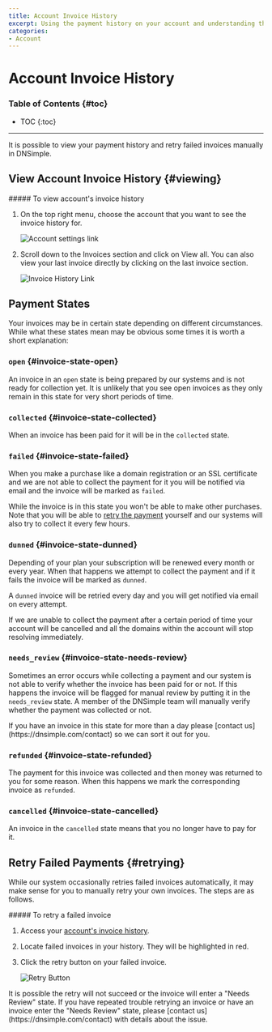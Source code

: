 ```yaml
---
title: Account Invoice History
excerpt: Using the payment history on your account and understanding the states of the listed invoices.
categories:
- Account
---
```


# Account Invoice History

### Table of Contents {#toc}

* TOC
{:toc}

---

It is possible to view your payment history and retry failed invoices manually in DNSimple.

## View Account Invoice History {#viewing}

<div class="section-steps" markdown="1">
##### To view account's invoice history

1. On the top right menu, choose the account that you want to see the invoice history for.

    ![Account settings link](/files/account-settings-access.jpg)

1. Scroll down to the <label>Invoices</label> section and click on <label>View all</label>. You can also view your last invoice directly by clicking on the last invoice section.

    ![Invoice History Link](/files/account-billing-view-invoice-history-link.png)
</div>

## Payment States

Your invoices may be in certain state depending on different circumstances. While what these states mean may be obvious some times it is worth a short explanation:

### `open` {#invoice-state-open}

An invoice in an `open` state is being prepared by our systems and is not ready for collection yet. It is unlikely that you see open invoices as they only remain in this state for very short periods of time.

### `collected` {#invoice-state-collected}

When an invoice has been paid for it will be in the `collected` state.

### `failed` {#invoice-state-failed}

When you make a purchase like a domain registration or an SSL certificate and we are not able to collect the payment for it you will be notified via email and the invoice will be marked as `failed`.

While the invoice is in this state you won't be able to make other purchases. Note that you will be able to [retry the payment](#retrying) yourself and our systems will also try to collect it every few hours.

### `dunned` {#invoice-state-dunned}

Depending of your plan your subscription will be renewed every month or every year. When that happens we attempt to collect the payment and if it fails the invoice will be marked as `dunned`.

A `dunned` invoice will be retried every day and you will get notified via email on every attempt.

<warning>
If we are unable to collect the payment after a certain period of time your account will be cancelled and all the domains within the account will stop resolving immediately.
</warning>

### `needs_review` {#invoice-state-needs-review}

Sometimes an error occurs while collecting a payment and our system is not able to verify whether the invoice has been paid for or not. If this happens the invoice will be flagged for manual review by putting it in the `needs_review` state. A member of the DNSimple team will manually verify whether the payment was collected or not.

<note>
If you have an invoice in this state for more than a day please [contact us](https://dnsimple.com/contact) so we can sort it out for you.
</note>

### `refunded` {#invoice-state-refunded}

The payment for this invoice was collected and then money was returned to you for some reason. When this happens we mark the corresponding invoice as `refunded`.

### `cancelled` {#invoice-state-cancelled}

An invoice in the `cancelled` state means that you no longer have to pay for it.


## Retry Failed Payments {#retrying}

While our system occasionally retries failed invoices automatically, it may make sense for you to manually retry your own invoices. The steps are as follows.

<div class="section-steps" markdown="1">
##### To retry a failed invoice

1. Access your [account's invoice history](#viewing).
1. Locate failed invoices in your history. They will be highlighted in red.
1. Click the retry button on your failed invoice.

    ![Retry Button](/files/account-billing-retry-button.png)
</div>

<callout>
It is possible the retry will not succeed or the invoice will enter a "Needs Review" state. If you have repeated trouble retrying an invoice or have an invoice enter the "Needs Review" state, please [contact us](https://dnsimple.com/contact) with details about the issue.
</callout>
